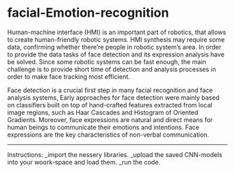 # facial-Emotion-recognition
Human-machine interface (HMI) is an important part of robotics, that allows to create human-friendly robotic systems. HMI synthesis may require some data, confirming whether there’re people in robotic system’s area. In order to provide the data tasks of face detection and its expression analysis have be solved. Since some robotic systems can be fast enough, the main challenge is to provide short time of detection and analysis processes in order to make face tracking most efficient.

Face detection is a crucial first step in many facial recognition and face analysis systems, Early approaches for face detection were mainly based on classifiers built on top of hand-crafted features extracted from local image regions, such as Haar Cascades and Histogram of Oriented Gradients.
Moreover, face expressions are natural and direct means for human beings to communicate their emotions and intentions. Face expressions are the key characteristics of non-verbal communication.
______________________________________
Instructions:
_import the nessery libraries.
_upload the saved CNN-models into your woork-space and load them.
_run the code.
